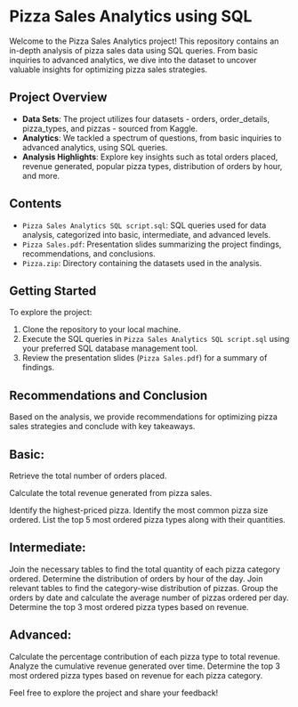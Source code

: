 # Pizza Sales Analytics using SQL

Welcome to the Pizza Sales Analytics project! This repository contains an in-depth analysis of pizza sales data using SQL queries. From basic inquiries to advanced analytics, we dive into the dataset to uncover valuable insights for optimizing pizza sales strategies.

## Project Overview

- **Data Sets**: The project utilizes four datasets - orders, order_details, pizza_types, and pizzas - sourced from Kaggle.
- **Analytics**: We tackled a spectrum of questions, from basic inquiries to advanced analytics, using SQL queries.
- **Analysis Highlights**: Explore key insights such as total orders placed, revenue generated, popular pizza types, distribution of orders by hour, and more.

## Contents

- `Pizza Sales Analytics SQL script.sql`: SQL queries used for data analysis, categorized into basic, intermediate, and advanced levels. 
- `Pizza Sales.pdf`: Presentation slides summarizing the project findings, recommendations, and conclusions.
- `Pizza.zip`: Directory containing the datasets used in the analysis.

## Getting Started

To explore the project:

1. Clone the repository to your local machine.
2. Execute the SQL queries in `Pizza Sales Analytics SQL script.sql` using your preferred SQL database management tool.
3. Review the presentation slides (`Pizza Sales.pdf`) for a summary of findings.

## Recommendations and Conclusion

Based on the analysis, we provide recommendations for optimizing pizza sales strategies and conclude with key takeaways.

## Basic:
Retrieve the total number of orders placed.

Calculate the total revenue generated from pizza sales.

Identify the highest-priced pizza.
Identify the most common pizza size ordered.
List the top 5 most ordered pizza types along with their quantities.


## Intermediate:
Join the necessary tables to find the total quantity of each pizza category ordered.
Determine the distribution of orders by hour of the day.
Join relevant tables to find the category-wise distribution of pizzas.
Group the orders by date and calculate the average number of pizzas ordered per day.
Determine the top 3 most ordered pizza types based on revenue.

## Advanced:
Calculate the percentage contribution of each pizza type to total revenue.
Analyze the cumulative revenue generated over time.
Determine the top 3 most ordered pizza types based on revenue for each pizza category.

Feel free to explore the project and share your feedback!

